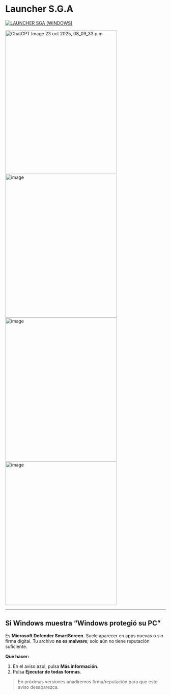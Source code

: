 # Launcher S.G.A
[![LAUNCHER SGA (WINDOWS)](https://img.shields.io/badge/LAUNCHER%20SGA%20(Windows)-Descargar-2ea043?style=for-the-badge&logo=windows)](https://github.com/DerXerke/Launcher-S.G.A/releases/download/A/instalador.setup.exe) 


<img width="350" height="450" alt="ChatGPT Image 23 oct 2025, 08_09_33 p m" src="https://github.com/user-attachments/assets/27d38064-ea8f-4f07-98ae-292c69444349" />
         <img width="350" height="450" alt="image" src="https://github.com/user-attachments/assets/113eabb3-9d1a-4c57-bfd2-a210bd803df3" />   <img width="350" height="450" alt="image" src="https://github.com/user-attachments/assets/49b68989-6b38-4296-b19d-07456d90a73d" />  <img width="350" height="450" alt="image" src="https://github.com/user-attachments/assets/da25b0f7-547c-4e4d-bc84-51eff1472a39" />



---

## Si Windows muestra “Windows protegió su PC”
Es **Microsoft Defender SmartScreen**. Suele aparecer en apps nuevas o sin firma digital.
Tu archivo **no es malware**; solo aún no tiene reputación suficiente.

**Qué hacer:**
1. En el aviso azul, pulsa **Más información**.  
2. Pulsa **Ejecutar de todas formas**.

> En próximas versiones añadiremos firma/reputación para que este aviso desaparezca.

